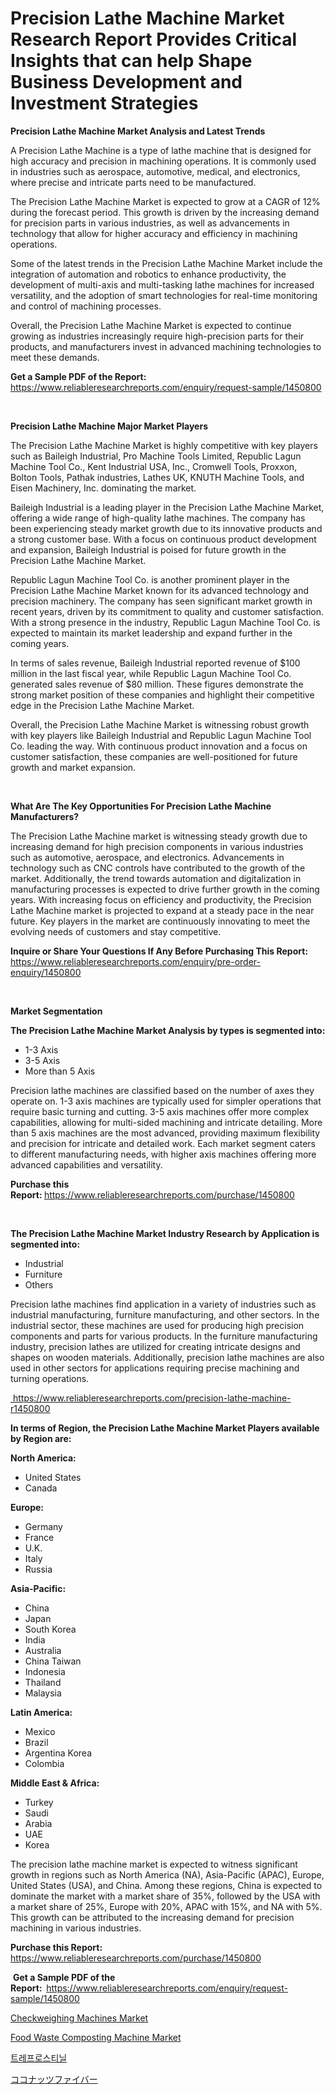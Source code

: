 <p><h1>Precision Lathe Machine Market Research Report Provides Critical Insights that can help Shape Business Development and Investment Strategies</h1></p><p><strong>Precision Lathe Machine Market Analysis and Latest Trends</strong></p>
<p><p>A Precision Lathe Machine is a type of lathe machine that is designed for high accuracy and precision in machining operations. It is commonly used in industries such as aerospace, automotive, medical, and electronics, where precise and intricate parts need to be manufactured.</p><p>The Precision Lathe Machine Market is expected to grow at a CAGR of 12% during the forecast period. This growth is driven by the increasing demand for precision parts in various industries, as well as advancements in technology that allow for higher accuracy and efficiency in machining operations.</p><p>Some of the latest trends in the Precision Lathe Machine Market include the integration of automation and robotics to enhance productivity, the development of multi-axis and multi-tasking lathe machines for increased versatility, and the adoption of smart technologies for real-time monitoring and control of machining processes.</p><p>Overall, the Precision Lathe Machine Market is expected to continue growing as industries increasingly require high-precision parts for their products, and manufacturers invest in advanced machining technologies to meet these demands.</p></p>
<p><strong>Get a Sample PDF of the Report:&nbsp;</strong> <a href="https://www.reliableresearchreports.com/enquiry/request-sample/1450800">https://www.reliableresearchreports.com/enquiry/request-sample/1450800</a></p>
<p>&nbsp;</p>
<p><strong>Precision Lathe Machine Major Market Players</strong></p>
<p><p>The Precision Lathe Machine Market is highly competitive with key players such as Baileigh Industrial, Pro Machine Tools Limited, Republic Lagun Machine Tool Co., Kent Industrial USA, Inc., Cromwell Tools, Proxxon, Bolton Tools, Pathak industries, Lathes UK, KNUTH Machine Tools, and Eisen Machinery, Inc. dominating the market.</p><p>Baileigh Industrial is a leading player in the Precision Lathe Machine Market, offering a wide range of high-quality lathe machines. The company has been experiencing steady market growth due to its innovative products and a strong customer base. With a focus on continuous product development and expansion, Baileigh Industrial is poised for future growth in the Precision Lathe Machine Market.</p><p>Republic Lagun Machine Tool Co. is another prominent player in the Precision Lathe Machine Market known for its advanced technology and precision machinery. The company has seen significant market growth in recent years, driven by its commitment to quality and customer satisfaction. With a strong presence in the industry, Republic Lagun Machine Tool Co. is expected to maintain its market leadership and expand further in the coming years.</p><p>In terms of sales revenue, Baileigh Industrial reported revenue of $100 million in the last fiscal year, while Republic Lagun Machine Tool Co. generated sales revenue of $80 million. These figures demonstrate the strong market position of these companies and highlight their competitive edge in the Precision Lathe Machine Market.</p><p>Overall, the Precision Lathe Machine Market is witnessing robust growth with key players like Baileigh Industrial and Republic Lagun Machine Tool Co. leading the way. With continuous product innovation and a focus on customer satisfaction, these companies are well-positioned for future growth and market expansion.</p></p>
<p>&nbsp;</p>
<p><strong>What Are The Key Opportunities For Precision Lathe Machine Manufacturers?</strong></p>
<p><p>The Precision Lathe Machine market is witnessing steady growth due to increasing demand for high precision components in various industries such as automotive, aerospace, and electronics. Advancements in technology such as CNC controls have contributed to the growth of the market. Additionally, the trend towards automation and digitalization in manufacturing processes is expected to drive further growth in the coming years. With increasing focus on efficiency and productivity, the Precision Lathe Machine market is projected to expand at a steady pace in the near future. Key players in the market are continuously innovating to meet the evolving needs of customers and stay competitive.</p></p>
<p><strong>Inquire or Share Your Questions If Any Before Purchasing This Report:</strong> <a href="https://www.reliableresearchreports.com/enquiry/pre-order-enquiry/1450800">https://www.reliableresearchreports.com/enquiry/pre-order-enquiry/1450800</a></p>
<p>&nbsp;</p>
<p><strong>Market Segmentation</strong></p>
<p><strong>The Precision Lathe Machine Market Analysis by types is segmented into:</strong></p>
<p><ul><li>1-3 Axis</li><li>3-5 Axis</li><li>More than 5 Axis</li></ul></p>
<p><p>Precision lathe machines are classified based on the number of axes they operate on. 1-3 axis machines are typically used for simpler operations that require basic turning and cutting. 3-5 axis machines offer more complex capabilities, allowing for multi-sided machining and intricate detailing. More than 5 axis machines are the most advanced, providing maximum flexibility and precision for intricate and detailed work. Each market segment caters to different manufacturing needs, with higher axis machines offering more advanced capabilities and versatility.</p></p>
<p><strong>Purchase this Report:&nbsp;</strong><a href="https://www.reliableresearchreports.com/purchase/1450800">https://www.reliableresearchreports.com/purchase/1450800</a></p>
<p>&nbsp;</p>
<p><strong>The Precision Lathe Machine Market Industry Research by Application is segmented into:</strong></p>
<p><ul><li>Industrial</li><li>Furniture</li><li>Others</li></ul></p>
<p><p>Precision lathe machines find application in a variety of industries such as industrial manufacturing, furniture manufacturing, and other sectors. In the industrial sector, these machines are used for producing high precision components and parts for various products. In the furniture manufacturing industry, precision lathes are utilized for creating intricate designs and shapes on wooden materials. Additionally, precision lathe machines are also used in other sectors for applications requiring precise machining and turning operations.</p></p>
<p><a href="https://www.reliableresearchreports.com/precision-lathe-machine-r1450800">&nbsp;https://www.reliableresearchreports.com/precision-lathe-machine-r1450800</a></p>
<p><strong>In terms of Region, the Precision Lathe Machine Market Players available by Region are:</strong></p>
<p>
    <p> <strong> North America: </strong>
        <ul>
            <li>United States</li>
            <li>Canada</li>
        </ul>
        </p> 
    <p> <strong> Europe: </strong>
        <ul>
            <li>Germany</li>
            <li>France</li>
            <li>U.K.</li>
            <li>Italy</li>
            <li>Russia</li>
        </ul>
        </p> 
    <p> <strong> Asia-Pacific: </strong>
        <ul>
            <li>China</li>
            <li>Japan</li>
            <li>South Korea</li>
            <li>India</li>
            <li>Australia</li>
            <li>China Taiwan</li>
            <li>Indonesia</li>
            <li>Thailand</li>
            <li>Malaysia</li>
        </ul>
        </p> 
    <p> <strong> Latin America: </strong>
        <ul>
            <li>Mexico</li>
            <li>Brazil</li>
            <li>Argentina Korea</li>
            <li>Colombia</li>
        </ul>
        </p> 
    <p> <strong> Middle East & Africa: </strong>
        <ul>
            <li>Turkey</li>
            <li>Saudi</li>
            <li>Arabia</li>
            <li>UAE</li>
            <li>Korea</li>
        </ul>
    </p>
    </p>
<p><p>The precision lathe machine market is expected to witness significant growth in regions such as North America (NA), Asia-Pacific (APAC), Europe, United States (USA), and China. Among these regions, China is expected to dominate the market with a market share of 35%, followed by the USA with a market share of 25%, Europe with 20%, APAC with 15%, and NA with 5%. This growth can be attributed to the increasing demand for precision machining in various industries.</p></p>
<p><strong>Purchase this Report: </strong><a href="https://www.reliableresearchreports.com/purchase/1450800">https://www.reliableresearchreports.com/purchase/1450800</a></p>
<p>&nbsp;<strong>Get a Sample PDF of the Report:&nbsp;&nbsp;</strong><a href="https://www.reliableresearchreports.com/enquiry/request-sample/1450800">https://www.reliableresearchreports.com/enquiry/request-sample/1450800</a></p>
<p><strong></strong></p>
<p><p><a href="https://github.com/WillieWoodard/Market-Research-Report-List-4/blob/main/checkweighing-machines-market.md">Checkweighing Machines Market</a></p><p><a href="https://github.com/Sarissaschmalingtr6fz2739/Market-Research-Report-List-2/blob/main/food-waste-composting-machine-market.md">Food Waste Composting Machine Market</a></p><p><a href="https://github.com/fernandotryO5lson96765/Market-Research-Report-List-1/blob/main/142081532717.md">트레프로스티닐</a></p><p><a href="https://github.com/mm14022023/Market-Research-Report-List-1/blob/main/207552235717.md">ココナッツファイバー</a></p></p>